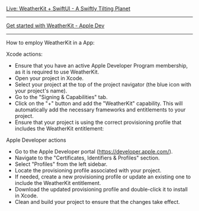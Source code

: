 [Live: WeatherKit + SwiftUI - A Swiftly Tilting Planet](https://www.youtube.com/live/H-CoW6Eurzo?si=3Kfok9Z-PQGxtWeL)

- - - -

[Get started with WeatherKit - Apple Dev](https://developer.apple.com/weatherkit/get-started/)

- - - - 


How to employ WeatherKit in a App:

Xcode actions:

* Ensure that you have an active Apple Developer Program membership, as it is required to use WeatherKit.
* Open your project in Xcode.
* Select your project at the top of the project navigator (the blue icon with your project's name).
* Go to the "Signing & Capabilities" tab.
* Click on the "+" button and add the "WeatherKit" capability. This will automatically add the necessary frameworks and entitlements to your project.
* Ensure that your project is using the correct provisioning profile that includes the WeatherKit entitlement:

Apple Developer actions

* Go to the Apple Developer portal (https://developer.apple.com/).
* Navigate to the "Certificates, Identifiers & Profiles" section.
* Select "Profiles" from the left sidebar.
* Locate the provisioning profile associated with your project.
* If needed, create a new provisioning profile or update an existing one to include the WeatherKit entitlement.
* Download the updated provisioning profile and double-click it to install in Xcode.
* Clean and build your project to ensure that the changes take effect.
